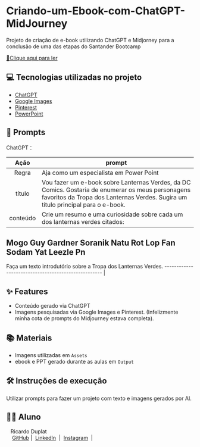 # Criando-um-Ebook-com-ChatGPT-MidJourney

Projeto de criação de e-book utilizando ChatGPT e Midjorney para a conclusão de uma das etapas do Santander Bootcamp

<a href="https://github.com/duplatvv/Criando-um-Ebook-com-ChatGPT-MidJourney/blob/main/Output/ebook%20lanterna%20verde.pdf" title="View PDF now"> 📕Clique aqui para ler</a>

## 💻 Tecnologias utilizadas no projeto

- [ChatGPT](https://chat.openai.com/) 
- [Google Images](https://images.google.com)
- [Pinterest](http://www.pinterest.com)
- [PowerPoint](https://www.microsoft.com/en/microsoft-365/powerpoint)


## 🧠 Prompts


ChatGPT：

|   Ação   | prompt                                                                                                                                                                                                                                                                         |
| :------: | ------------------------------------------------------------------------------------------------------------------------------------------------------------------------------------------------------------------------------------------------------------------------------ |
|   Regra  | Aja como um especialista em Power Point |
|  título  | Vou fazer um e-book sobre Lanternas Verdes, da DC Comics. Gostaria de enumerar os meus personagens favoritos da Tropa dos Lanternas Verdes. Sugira um título principal para o e-book. |
| conteúdo | Crie um resumo e uma curiosidade sobre cada um dos lanternas verdes citados:

Mogo
Guy Gardner
Soranik Natu
Rot Lop Fan
Sodam Yat
Leezle Pn
----------------------------------------------------
Faça um texto introdutório sobre a Tropa dos Lanternas Verdes.
---------------------------------------------------- |

## ✨ Features

- Conteúdo gerado via ChatGPT
- Imagens pesquisadas via Google Images e Pinterest. 
(Infelizmente minha cota de prompts do Midjourney estava completa).

## 📚 Materiais

- Imagens utilizadas em `Assets`
- ebook e PPT gerado durante as aulas em `Output`

## 🛠️ Instruções de execução

Utilizar prompts para fazer um projeto com texto e imagens gerados por AI.

## 👨‍💻 Aluno

<p>
    <p>&nbsp&nbsp&nbspRicardo Duplat<br>
    &nbsp&nbsp&nbsp
    <a href="https://github.com/duplatvv">
    GitHub</a>&nbsp;|&nbsp;
    <a href="https://www.linkedin.com/in/ricardo-duplat/">LinkedIn</a>
&nbsp;|&nbsp;
    <a href="https://www.instagram.com/duplat/">
    Instagram</a>
&nbsp;|&nbsp;</p>
</p>
<br/><br/>
<p>

